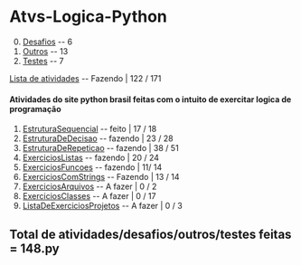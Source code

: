 # Atvs-Logica-Python

0. [Desafios](https://github.com/Joel-Rodrigues404/Atvs-Logica-Python/tree/main/0_Desafios) -- 6
0. [Outros](https://github.com/Joel-Rodrigues404/Atvs-Logica-Python/tree/main/0_Outros) -- 13
0. [Testes](https://github.com/Joel-Rodrigues404/Atvs-Logica-Python/tree/main/0_testes) -- 7

[Lista de atividades](https://wiki.python.org.br/ListaDeExercicios)  -- Fazendo | 122 / 171

#### Atividades do site python brasil feitas com o intuito de exercitar logica de programação

1. [EstruturaSequencial](https://wiki.python.org.br/EstruturaSequencial) -- feito | 17 / 18
2. [EstruturaDeDecisao](https://wiki.python.org.br/EstruturaDeDecisao) -- fazendo | 23 / 28
3. [EstruturaDeRepeticao](https://wiki.python.org.br/EstruturaDeRepeticao) -- fazendo | 38 / 51
4. [ExerciciosListas](https://wiki.python.org.br/ExerciciosListas) -- fazendo | 20 / 24
5. [ExerciciosFuncoes](https://wiki.python.org.br/ExerciciosFuncoes) -- fazendo | 11/ 14
6. [ExerciciosComStrings](https://wiki.python.org.br/ExerciciosComStrings) -- Fazendo | 13 / 14
7. [ExerciciosArquivos](https://wiki.python.org.br/ExerciciosArquivos) -- A fazer | 0 / 2
8. [ExerciciosClasses](https://wiki.python.org.br/ExerciciosClasses) -- A fazer | 0 / 17
9. [ListaDeExerciciosProjetos](https://wiki.python.org.br/ListaDeExerciciosProjetos) -- A fazer | 0 / 3

## Total de atividades/desafios/outros/testes feitas = 148.py
